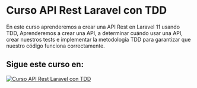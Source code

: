 # Curso API Rest Laravel con TDD


En este curso aprenderemos a crear una API Rest en Laravel 11 usando TDD, Aprenderemos a crear una API, a determinar cuándo usar una API, crear nuestros tests e implementar la metodología TDD para garantizar que nuestro código funciona correctamente.

## Sigue este curso en:

[![Curso API Rest Laravel con TDD](https://img.youtube.com/vi/xkP1i1jZ1Pw/hqdefault.jpg)](https://www.youtube.com/playlist?list=PL8GYrmS0JFORQ8PRPuaIQ769aDWVkrnjj) 
